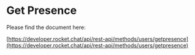 # Get Presence

Please find the document here: 

[https://developer.rocket.chat/api/rest-api/methods/users/getpresence](https://developer.rocket.chat/api/rest-api/methods/users/getpresence)

